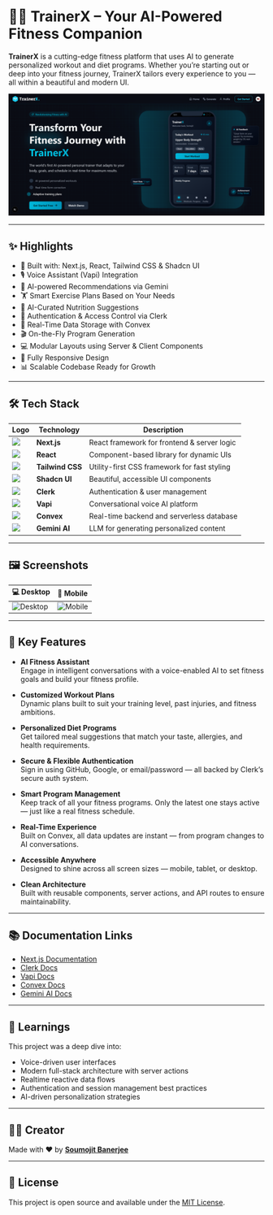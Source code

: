 # 🏋️‍♂️ TrainerX – Your AI-Powered Fitness Companion

**TrainerX** is a cutting-edge fitness platform that uses AI to generate personalized workout and diet programs. Whether you’re starting out or deep into your fitness journey, TrainerX tailors every experience to you — all within a beautiful and modern UI.

![TrainerX Banner](./public/banner.png)

---

## ✨ Highlights

- 🚀 Built with: Next.js, React, Tailwind CSS & Shadcn UI  
- 🎙️ Voice Assistant (Vapi) Integration  
- 🧠 AI-powered Recommendations via Gemini  
- 🏋️ Smart Exercise Plans Based on Your Needs  
- 🥗 AI-Curated Nutrition Suggestions  
- 🔐 Authentication & Access Control via Clerk  
- 💾 Real-Time Data Storage with Convex  
- 🎬 On-the-Fly Program Generation  
- 💻 Modular Layouts using Server & Client Components  
- 📱 Fully Responsive Design  
- 📊 Scalable Codebase Ready for Growth

---

## 🛠️ Tech Stack

| Logo | Technology     | Description                                                |
|------|----------------|------------------------------------------------------------|
| <img src="https://github.com/Scar1109/skill-icons/blob/main/icons/NextJS-Dark.svg" height="24"/> | **Next.js**        | React framework for frontend & server logic     |
| <img src="https://github.com/Scar1109/skill-icons/blob/main/icons/React-Dark.svg" height="24"/> | **React**          | Component-based library for dynamic UIs         |
| <img src="https://github.com/Scar1109/skill-icons/blob/main/icons/TailwindCSS-Dark.svg" height="24"/> | **Tailwind CSS**   | Utility-first CSS framework for fast styling     |
| <img src="https://avatars.githubusercontent.com/u/139895814?v=4" height="24"/> | **Shadcn UI**      | Beautiful, accessible UI components              |
| <img src="https://www.getmailbird.com/assets/imgs/logos/clearbit/clerk.com.png" height="24"/> | **Clerk**          | Authentication & user management                 |
| <img src="https://storage.googleapis.com/aiagents_1/agent-logos/1722190046010-bd1a05f5a5309646.png" height="24"/> | **Vapi**           | Conversational voice AI platform                 |
| <img src="https://media2.dev.to/dynamic/image/width=320,height=320,fit=cover,gravity=auto,format=auto/https%3A%2F%2Fdev-to-uploads.s3.amazonaws.com%2Fuploads%2Forganization%2Fprofile_image%2F8065%2Fd559bbad-1732-4020-82c4-ad689dbdbc5d.png" height="24"/> | **Convex**         | Real-time backend and serverless database        |
| <img src="https://static.vecteezy.com/system/resources/thumbnails/046/861/646/small_2x/gemini-icon-on-a-transparent-background-free-png.png" height="24"/> | **Gemini AI**      | LLM for generating personalized content          |

---

## 🖼️ Screenshots

| 💻 Desktop | 📱 Mobile |
|-----------|-----------|
| ![Desktop](./public/screenshot-desktop.png) | ![Mobile](./public/screenshot-mobile.png) |

---

## 🌟 Key Features

- **AI Fitness Assistant**  
  Engage in intelligent conversations with a voice-enabled AI to set fitness goals and build your fitness profile.

- **Customized Workout Plans**  
  Dynamic plans built to suit your training level, past injuries, and fitness ambitions.

- **Personalized Diet Programs**  
  Get tailored meal suggestions that match your taste, allergies, and health requirements.

- **Secure & Flexible Authentication**  
  Sign in using GitHub, Google, or email/password — all backed by Clerk’s secure auth system.

- **Smart Program Management**  
  Keep track of all your fitness programs. Only the latest one stays active — just like a real fitness schedule.

- **Real-Time Experience**  
  Built on Convex, all data updates are instant — from program changes to AI conversations.

- **Accessible Anywhere**  
  Designed to shine across all screen sizes — mobile, tablet, or desktop.

- **Clean Architecture**  
  Built with reusable components, server actions, and API routes to ensure maintainability.

---

## 📚 Documentation Links

- [Next.js Documentation](https://nextjs.org/docs)  
- [Clerk Docs](https://clerk.dev/docs)  
- [Vapi Docs](https://docs.vapi.ai)  
- [Convex Docs](https://docs.convex.dev)  
- [Gemini AI Docs](https://deepmind.google/technologies/gemini/)

---

## 🧠 Learnings

This project was a deep dive into:

- Voice-driven user interfaces  
- Modern full-stack architecture with server actions  
- Realtime reactive data flows  
- Authentication and session management best practices  
- AI-driven personalization strategies  

---

## 🧑‍💻 Creator

Made with ❤️ by [**Soumojit Banerjee**](https://github.com/SoumojitB)

---

## 📄 License

This project is open source and available under the [MIT License](./LICENSE).
